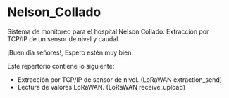 # Nelson_Collado
Sistema de monitoreo para el hospital Nelson Collado.
Extracción por TCP/IP de un sensor de nivel y caudal.

¡Buen día señores!,
Espero estén muy bien.

Este repertorio contiene lo siguiente:

- Extracción por TCP/IP de sensor de nivel. (LoRaWAN extraction_send)
- Lectura de valores LoRaWAN. (LoRaWAN receive_upload)
